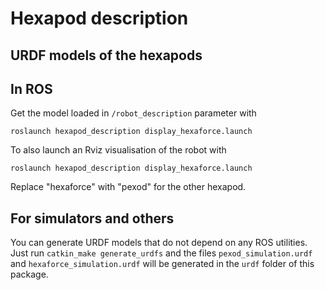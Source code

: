 # Hexapod description

## URDF models of the hexapods

## In ROS

Get the model loaded in `/robot_description` parameter with 
```shell
roslaunch hexapod_description display_hexaforce.launch
```

To also launch an Rviz visualisation of the robot with
```shell
roslaunch hexapod_description display_hexaforce.launch
```

Replace "hexaforce" with "pexod" for the other hexapod.

## For simulators and others

You can generate URDF models that do not depend on any ROS utilities. Just run `catkin_make generate_urdfs` and the files `pexod_simulation.urdf` and `hexaforce_simulation.urdf` will be generated in the `urdf` folder of this package.
